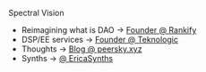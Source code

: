 Spectral Vision
+ Reimagining what is DAO -> [Founder @ Rankify](https://rankify.it)
+ DSP/EE services -> [Founder @ Teknologic](https://teknologic.lv)
+ Thoughts -> [Blog @ peersky.xyz](https://peersky.xyz/blog/)
+ Synths -> [@ EricaSynths ](https://ericasynths.lv)
